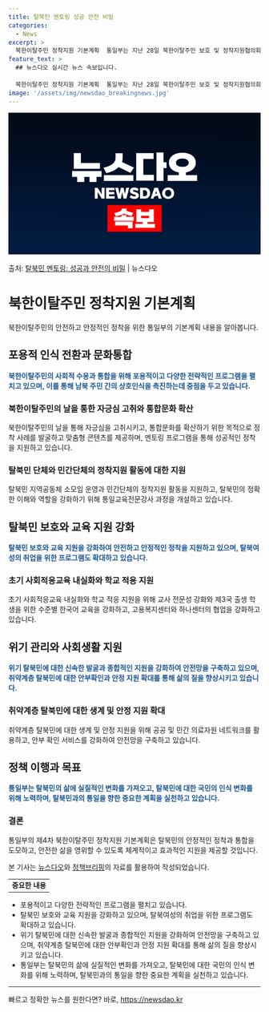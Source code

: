 ```yaml
---
title: 탈북민 멘토링 성공 안전 비밀
categories:
  - News
excerpt: >
  북한이탈주민 정착지원 기본계획  통일부는 지난 28일 북한이탈주민 보호 및 정착지원협의회를 열어 통일과 통합…
feature_text: >
  ## 뉴스다오 실시간 뉴스 속보입니다.

  북한이탈주민 정착지원 기본계획  통일부는 지난 28일 북한이탈주민 보호 및 정착지원협의회를 열어 통일과 통합…
image: '/assets/img/newsdao_breakingnews.jpg'
---
```


![뉴스다오 속보](/assets/img/newsdao_breakingnews.jpg)

<p>출처: <a href="https://newsdao.kr/3978" rel="dofollow">탈북민 멘토링: 성공과 안전의 비밀</a> | 뉴스다오</p>

<h1>북한이탈주민 정착지원 기본계획</h1>
<p data-ke-size="size16">북한이탈주민의 안전하고 안정적인 정착을 위한 통일부의 기본계획 내용을 알아봅니다.</p>

<h2 data-ke-size="size26">포용적 인식 전환과 문화통합</h2>
<p><b><span style="color: #1a5490;">북한이탈주민의 사회적 수용과 통합을 위해 포용적이고 다양한 전략적인 프로그램을 펼치고 있으며, 이를 통해 남북 주민 간의 상호인식을 촉진하는데 중점을 두고 있습니다.</span></b></p>

<h3>북한이탈주민의 날을 통한 자긍심 고취와 통합문화 확산</h3>
<p>북한이탈주민의 날을 통해 자긍심을 고취시키고, 통합문화를 확산하기 위한 목적으로 정착 사례를 발굴하고 맞춤형 콘텐츠를 제공하며, 멘토링 프로그램을 통해 성공적인 정착을 지원하고 있습니다.</p>

<h3>탈북민 단체와 민간단체의 정착지원 활동에 대한 지원</h3>
<p>탈북민 지역공동체 소모임 운영과 민간단체의 정착지원 활동을 지원하고, 탈북민의 정확한 이해와 역할을 강화하기 위해 통일교육전문강사 과정을 개설하고 있습니다.</p>

<h2 data-ke-size="size26">탈북민 보호와 교육 지원 강화</h2>
<p><b><span style="color: #1a5490;">탈북민 보호와 교육 지원을 강화하여 안전하고 안정적인 정착을 지원하고 있으며, 탈북여성의 취업을 위한 프로그램도 확대하고 있습니다.</span></b></p>

<h3>초기 사회적응교육 내실화와 학교 적응 지원</h3>
<p>초기 사회적응교육 내실화와 학교 적응 지원을 위해 교사 전문성 강화와 제3국 출생 학생을 위한 수준별 한국어 교육을 강화하고, 고용복지센터와 하나센터의 협업을 강화하고 있습니다.</p>

<h2 data-ke-size="size26">위기 관리와 사회생활 지원</h2>
<p><b><span style="color: #1a5490;">위기 탈북민에 대한 신속한 발굴과 종합적인 지원을 강화하여 안전망을 구축하고 있으며, 취약계층 탈북민에 대한 안부확인과 안정 지원 확대를 통해 삶의 질을 향상시키고 있습니다.</span></b></p>

<h3>취약계층 탈북민에 대한 생계 및 안정 지원 확대</h3>
<p>취약계층 탈북민에 대한 생계 및 안정 지원을 위해 공공 및 민간 의료자원 네트워크를 활용하고, 안부 확인 서비스를 강화하여 안전망을 구축하고 있습니다.</p>

<h2 data-ke-size="size26">정책 이행과 목표</h2>
<p><b><span style="color: #1a5490;">통일부는 탈북민의 삶에 실질적인 변화를 가져오고, 탈북민에 대한 국민의 인식 변화를 위해 노력하며, 탈북민과의 통일을 향한 중요한 계획을 실천하고 있습니다.</span></b></p>

<h3>결론</h3>
<p>통일부의 제4차 북한이탈주민 정착지원 기본계획은 탈북민의 안정적인 정착과 통합을 도모하고, 안전한 삶을 영위할 수 있도록 체계적이고 효과적인 지원을 제공할 것입니다.</p>

<p data-ke-size="size16">본 기사는 <a href="https://newsdao.kr/3978">뉴스다오</a>와 <a href="https://www.korea.kr">정책브리핑</a>의 자료를 활용하여 작성되었습니다.</p>
<table>
  <tr>
    <td style="text-align: center; height: 17px;"><b>중요한 내용</b></td>
  </tr>
</table>
<ul>
  <li>포용적이고 다양한 전략적인 프로그램을 펼치고 있습니다.</li>
  <li>탈북민 보호와 교육 지원을 강화하고 있으며, 탈북여성의 취업을 위한 프로그램도 확대하고 있습니다.</li>
  <li>위기 탈북민에 대한 신속한 발굴과 종합적인 지원을 강화하여 안전망을 구축하고 있으며, 취약계층 탈북민에 대한 안부확인과 안정 지원 확대를 통해 삶의 질을 향상시키고 있습니다.</li>
  <li>통일부는 탈북민의 삶에 실질적인 변화를 가져오고, 탈북민에 대한 국민의 인식 변화를 위해 노력하며, 탈북민과의 통일을 향한 중요한 계획을 실천하고 있습니다.</li>
</ul>
<hr> 

빠르고 정확한 뉴스를 원한다면? 바로, <a href="https://newsdao.kr" rel="dofollow">https://newsdao.kr</a>


